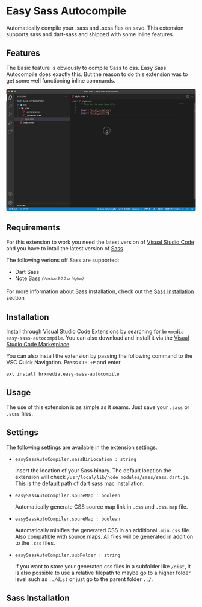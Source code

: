 # Easy Sass Autocompile

Automatically compile your .sass and .scss fles on save. This extension supports sass and dart-sass and shipped with some inline features.

## Features

The Basic feature is obviously to compile Sass to css. Easy Sass Autocompile does exactly this. But the reason to do this extension was to get some well functioning inline commands.

![example.gif](https://raw.githubusercontent.com/brxmedia/easy-sass-autocompile/master/example.gif)

## Requirements

For this extension to work you need the latest version of [Visual Studio Code](https://code.visualstudio.com) and you have to intall the latest version of [Sass](https://sass-lang.com/).

The following verions off Sass are supported:
 - Dart Sass
 - Note Sass <sub><sup>*(Version 3.0.0 or higher)*</sup></sub>

 For more information about Sass installation, check out the [Sass Installation](#sass-installation) section


## Installation

Install through Visual Studio Code Extensions by searching for `brxmedia easy-sass-autocompile`. You can also download and install it via the [Visual Studio Code Marketplace](https://marketplace.visualstudio.com/items?itemName=brxmedia.easy-sass-autocompile).

You can also install the extension by passing the following command to the VSC Quick Navigation. Press `CTRL+P` and enter 

```
ext install brxmedia.easy-sass-autocompile
```

## Usage
The use of this extension is as simple as it seams. Just save your `.sass` or `.scss` files.

## Settings
The following settings are available in the extension settings.
 - `easySassAutoCompiler.sassBinLocation : string`

    Insert the location of your Sass binary. The default location the extension will check  `/usr/local/lib/node_modules/sass/sass.dart.js`. This is the default path of dart sass mac installation.
 - `easySassAutoCompiler.soureMap : boolean`

    Automatically generate CSS source map link in `.css` and `.css.map` file.
 - `easySassAutoCompiler.soureMap : boolean`
 
    Automatically minifies the generated CSS in an additional `.min.css` file. Also compatible with source maps. All files will be generated in addition to the `.css` files.
 - `easySassAutoCompiler.subFolder : string`
 
    If you want to store your generated css files in a subfolder like `/dist`, it is also possible to use a relative filepath to maybe go to a higher folder level such as `../dist` or just go to the parent folder `../`.

## Sass Installation

